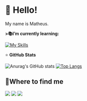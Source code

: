 # 👋 Hello!
 My name is Matheus.

 **>📚I’m currently learning:**

[![My Skills](https://skillicons.dev/icons?i=java,python)](https://skillicons.dev)

⭐ **GitHub Stats**

![Anurag's GitHub stats](https://github-readme-stats.vercel.app/api?username=nononozero&show_icons=true&theme=dark)
[![Top Langs](https://github-readme-stats.vercel.app/api/top-langs/?username=nononozero)](https://github.com/nononozero/github-readme-stats)

## **🔎Where to find me**

<div>
<a href="https://instagram.com/seu-usuário-instagram-aqui" target="_blank"><img loading="lazy" src="https://img.shields.io/badge/-Instagram-%23E4405F?style=for-the-badge&logo=instagram&logoColor=white" target="_blank"></a>
<a href = "mailto:contato@seu-usuário-aqui"><img loading="lazy" src="https://img.shields.io/badge/Gmail-D14836?style=for-the-badge&logo=gmail&logoColor=white" target="_blank"></a>
<a href="https://www.linkedin.com/in/seu-usuário-linkedln-aqui" target="_blank"><img loading="lazy" src="https://img.shields.io/badge/-LinkedIn-%230077B5?style=for-the-badge&logo=linkedin&logoColor=white" target="_blank"></a>   


<!--
**nononozero/nononozero** is a ✨ _special_ ✨ repository because its `README.md` (this file) appears on your GitHub profile.
Here are some ideas to get you started:

- 🔭 I’m currently working on ...
- 🌱 I’m currently learning ...
- 👯 I’m looking to collaborate on ...
- 🤔 I’m looking for help with ...
- 💬 Ask me about ...
- 📫 How to reach me: ...
- 😄 Pronouns: ...
- ⚡ Fun fact: ...
-->
